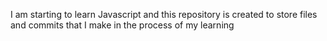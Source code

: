 I am starting to learn Javascript and this repository is created to store files and commits that I make in the process of my learning
